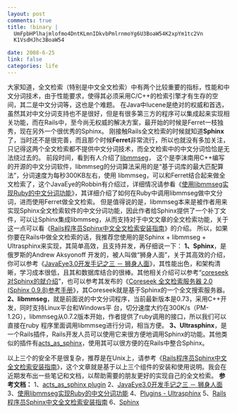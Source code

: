 ```yaml
--- 
layout: post
comments: true
title: !binary |
  UmFpbHPlhajmlofmo4DntKLmnIDkvbPmlrnmoYg6U3BoaW54K2xpYm1tc2Vn
  K1VsdHJhc3BoaW54

date: 2008-6-25
link: false
categories: life
---
```

大家知道，全文检索（特别是中文全文检索）中有两个比较重要的指标，性能和中文分词技术，由于性能要求，使得其必须采用C/C++的检索引擎才有生存的空间，其二是中文分词等，这也是个难题。
在Java中lucene是绝对的权威和首选，虽然其对中文分词支持也不是很好，但是有很多第三方的程序可以集成起来实现相关功能，而在Rails中，至今尚无权威的解决方案，最开始的时候是Ferret一枝独秀，现在另外一个很优秀的Sphinx。
刚接触Rails全文检索的时候就知道<strong>Sphinx</strong>了，当时还不是很完善，而且那个时候<strong>Ferret</strong>非常流行，所以也就没有多加关注，只记得这两个全文检索都不提供中文分词技术，而全文检索中的中文分词恰恰是无法绕过去的。
前段时间，看到有人介绍了<a href="http://www.coreseek.cn/opensource/mmseg/" target="_blank">libmmseg</a>， 这个是李沫南用C++编写的开源的中文分词软件，libmmseg的分词算法采用的是“基于词库的最大匹配算法”，分词速度为每秒300KB左右，使用 libmmseg，可以和Ferret结合起来做全文检索了，这个JavaEye的Robbin有介绍过，详细情况请参看《<a href="http://www.javaeye.com/topic/196451">使用libmmseg实现Ruby的中文分词功能</a>》，其详细介绍了如何在Ruby中调用libmmseg做中文分词，进而使用Ferret做全文检索。
但是值得说的是，libmmseg本来是被作者用来实现Sphinx全文检索软件的中文分词功能，因此作者给Sphinx提供了一个补丁文件，可以让Sphinx集成libmmseg，从而支持对于中文文章的全文检索功能，关于这一点可以看《<a href="http://www.coreseek.com/forum/index.php?action=vthread&amp;forum=2&amp;topic=17">Rails程序员Sphinx中文全文检索安装指南</a>》的介绍。
所以，如果你要在Rails中做全文检索的话，我推荐您使用的是Sphinx + libmmseg + Ultrasphinx来实现，其简单高效，且支持并发，再仔细说一下：
<strong>1、Sphinx</strong>，是俄罗斯的Andrew Aksyonoff 开发的，被人叫做“狮身人面”，关于其高效的介绍，你可以参考《<a href="http://www.javaeye.com/topic/122696">JavaEye3.0开发手记之三 － 狮身人面</a>》，其性能出色，和架构清晰，学习成本很低，且其和数据库结合的很棒。其他相关介绍可以参考“<a href="http://www.coreseek.cn/index.php?page=Sphinx">coreseek对Sphinx的就介绍</a>”，也可以参考其发布的《<a href="http://www.coreseek.com/uploads/pdf/sphinx_doc_zhcn_0.9.pdf">Coreseek 全文检索服务器 2.0 (Sphinx 0.9.8)参考手册</a>》，其Coreseek就是基于Sphinx的一个全文搜索服务器。
<strong>2、libmmseg</strong>，就是前面说的中文分词程序，当前最新版本是0.73，采用C++开发，同时支持Linux平台和Windows平 台，切分速度大约在300K/s（PM-1.2G），libmmseg从0.7.2版本开始，作者提供了ruby调用的接口，所以我们可以直接在ruby 程序里面调用libmmseg进行分词，相当方便。
<strong>3、Ultrasphinx</strong>，是一个Rails插件，Rails开发人员可以使用它来很方便地调用Sphinx的功能。其他类似的插件有<a href="http://www.datanoise.com/articles/2007/3/23/acts_as_sphinx-plugin">acts_as_sphinx</a>，使用其可以很方便的在Rails中整合Sphinx。

以上三个的安全不是很复杂，推荐是在Unix上，请参考《<a href="http://www.coreseek.com/forum/index.php?action=vthread&amp;forum=2&amp;topic=17">Rails程序员Sphinx中文全文检索安装指南</a>》，这个文章就是基于以上三个组件的安装和使用说明。我会在近期发布出一些笔记和文档，以帮助需要的朋友更好的实现自己的全文检索。
<strong>
参考文档：</strong>
1、<a href="http://www.datanoise.com/articles/2007/3/23/acts_as_sphinx-plugin">acts_as_sphinx plugin</a>
2、<a href="http://www.javaeye.com/topic/122696">JavaEye3.0开发手记之三 － 狮身人面</a>
3、<a href="http://www.javaeye.com/topic/196451">使用libmmseg实现Ruby的中文分词功能</a>
4、<a href="http://agilewebdevelopment.com/plugins/ultrasphinx">Plugins - Ultrasphinx</a>
5、<a href="http://www.coreseek.com/forum/index.php?action=vthread&amp;forum=2&amp;topic=17">Rails程序员Sphinx中文全文检索安装指南</a>
6、<a href="http://www.sphinxsearch.com/downloads.html">Sphinx</a>
